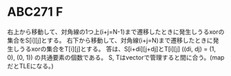 # ABC271 F

右上から移動して、対角線の1つ上(i+j=N-1)まで遷移したときに発生しうるxorの集合をS[i][j]とする。
右下から移動して、対角線(i+j=N)まで遷移したときに発生しうるxorの集合をT[i][j]とする。
答は、S[i+di][j+dj]とT[i][j] ((di, dj) = (1, 0), (0, 1)) の共通要素の個数である。
S, Tはvectorで管理すると間に合う。(mapだとTLEになる。)
